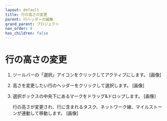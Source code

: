 ```yaml
---
layout: default
title: 行の高さの変更
parent: 行ヘッダーの編集
grand_parent: プロジェクト
nav_order: 4
has_children: false
---
```


# 行の高さの変更

1. ツールバーの「選択」アイコンをクリックしてアクティブにします。
[画像]
    
2. 高さを変更したい行のヘッダーをクリックして選択します。
[画像]

3. 選択ボックスの中央下にあるマークをドラッグ&ドロップします。
[画像]

    行の高さが変更され、行に含まれるタスク、ネットワーク線、マイルストーンが連動して移動します。
[画像]